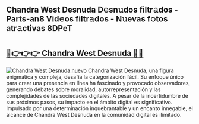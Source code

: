## Chandra West Desnuda D𝚎sn𝚞dos filtr𝚊dos - Parts-an8 Vid𝚎os filtr𝚊dos - N𝚞evas f𝚘tos atr𝚊ctivas 8DPeT

# <h2><a href="http://mb1vhc9.tromn.icu/?c=Chandra+West+Desnuda">🔗👉👉👉 Chandra West Desnuda 🔗🔗</a></h2>

[![Chandra West Desnuda nuevo](https://i.imgur.com/pEAQMta.gif)](http://mb1vhc9.tromn.icu/?c=Chandra+West+Desnuda)
Chandra West Desnuda, una figura enigmática y compleja, desafía la categorización fácil. Su enfoque único para crear una presencia en línea ha fascinado y provocado observadores, generando debates sobre moralidad, autorrepresentación y las complejidades de las sociedades digitales. A pesar de la incertidumbre de sus próximos pasos, su impacto en el ámbito digital es significativo. Impulsado por una determinación inquebrantable y un encanto innegable, el alcance de Chandra West Desnuda en la comunidad digital es ilimitado.
